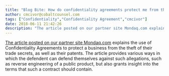 ```yaml
---
title: "Blog Bite: How do confidentiality agreements protect me from theft of trade secrets, or patents?"
author: cmcivor@cobaltcounsel.com
tags: ["Confidentiality","Confidentiality Agreement","cmcivor"]
date: 2018-06-11 21:42:26
description: "The article posted on our partner site Mondaq.com explains the use of Confidentiality Agreements to protect a business from the theft of their trade secrets, as well as their patents. The article pr..."
---
```


[The article posted on our partner site Mondaq.com](http://www.mondaq.com/unitedstates/x/188444/Trade+Secrets/Your+Choice+For+Manufacturing+Process+Either+Patent+It+Keep+It+Secret+Or+Do+Nothing) explains the use of Confidentiality Agreements to protect a business from the theft of their trade secrets, as well as their patents. The article provides various ways in which the defendent can defend themselves against such allegations, such as reverse engineering of a public product, but also grants insight into the terms that such a contract should contain.